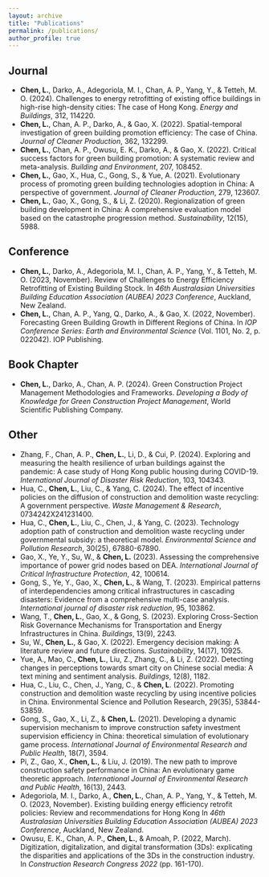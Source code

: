 ```yaml
---
layout: archive
title: "Publications"
permalink: /publications/
author_profile: true
---
```


## Journal
* **Chen, L.**, Darko, A., Adegoriola, M. I., Chan, A. P., Yang, Y., & Tetteh, M. O. (2024). Challenges to energy retrofitting of existing office buildings in high-rise high-density cities: The case of Hong Kong. *Energy and Buildings*, 312, 114220.
* **Chen, L.**, Chan, A. P., Darko, A., & Gao, X. (2022). Spatial-temporal investigation of green building promotion efficiency: The case of China. *Journal of Cleaner Production*, 362, 132299.
* **Chen, L.**, Chan, A. P., Owusu, E. K., Darko, A., & Gao, X. (2022). Critical success factors for green building promotion: A systematic review and meta-analysis. *Building and Environment*, 207, 108452.
* **Chen, L.**, Gao, X., Hua, C., Gong, S., & Yue, A. (2021). Evolutionary process of promoting green building technologies adoption in China: A perspective of government. *Journal of Cleaner Production*, 279, 123607.
* **Chen, L.**, Gao, X., Gong, S., & Li, Z. (2020). Regionalization of green building development in China: A comprehensive evaluation model based on the catastrophe progression method. *Sustainability*, 12(15), 5988.

## Conference
* **Chen, L.**, Darko, A., Adegoriola, M. I., Chan, A. P., Yang, Y., & Tetteh, M. O. (2023, November). Review of Challenges to Energy Efficiency Retrofitting of Existing Building Stock. In *46th Australasian Universities Building Education Association (AUBEA) 2023 Conference*, Auckland, New Zealand. 
* **Chen, L.**, Chan, A. P., Yang, Q., Darko, A., & Gao, X. (2022, November). Forecasting Green Building Growth in Different Regions of China. In *IOP Conference Series: Earth and Environmental Science* (Vol. 1101, No. 2, p. 022042). IOP Publishing.

## Book Chapter

* **Chen, L.**, Darko, A., Chan, A. P. (2024). Green Construction Project Management Methodologies and Frameworks. *Developing a Body of Knowledge for Green Construction Project Management*, World Scientific Publishing Company.


## Other
* Zhang, F., Chan, A. P., **Chen, L.**, Li, D., & Cui, P. (2024). Exploring and measuring the health resilience of urban buildings against the pandemic: A case study of Hong Kong public housing during COVID-19. *International Journal of Disaster Risk Reduction*, 103, 104343.
* Hua, C., **Chen, L.**, Liu, C., & Yang, C. (2024). The effect of incentive policies on the diffusion of construction and demolition waste recycling: A government perspective. *Waste Management & Research*, 0734242X241231400.
*  Hua, C., **Chen, L.**, Liu, C., Chen, J., & Yang, C. (2023). Technology adoption path of construction and demolition waste recycling under governmental subsidy: a theoretical model. *Environmental Science and Pollution Research*, 30(25), 67880-67890.
*  Gao, X., Ye, Y., Su, W., & **Chen, L.** (2023). Assessing the comprehensive importance of power grid nodes based on DEA. *International Journal of Critical Infrastructure Protection*, 42, 100614.
*  Gong, S., Ye, Y., Gao, X., **Chen, L.**, & Wang, T. (2023). Empirical patterns of interdependencies among critical infrastructures in cascading disasters: Evidence from a comprehensive multi-case analysis. *International journal of disaster risk reduction*, 95, 103862.
* Wang, T., **Chen, L.**, Gao, X., & Gong, S. (2023). Exploring Cross-Section Risk Governance Mechanisms for Transportation and Energy Infrastructures in China. *Buildings*, 13(9), 2243.
* Su, W., **Chen, L.**, & Gao, X. (2022). Emergency decision making: A literature review and future directions. *Sustainability*, 14(17), 10925.
* Yue, A., Mao, C., **Chen, L.**, Liu, Z., Zhang, C., & Li, Z. (2022). Detecting changes in perceptions towards smart city on Chinese social media: A text mining and sentiment analysis. *Buildings*, 12(8), 1182.
* Hua, C., Liu, C., Chen, J., Yang, C., & **Chen, L**. (2022). Promoting construction and demolition waste recycling by using incentive policies in China. Environmental Science and Pollution Research, 29(35), 53844-53859.
* Gong, S., Gao, X., Li, Z., & **Chen, L.** (2021). Developing a dynamic supervision mechanism to improve construction safety investment supervision efficiency in China: theoretical simulation of evolutionary game process. *International Journal of Environmental Research and Public Health*, 18(7), 3594.
* Pi, Z., Gao, X., **Chen, L.**, & Liu, J. (2019). The new path to improve construction safety performance in China: An evolutionary game theoretic approach. *International Journal of Environmental Research and Public Health*, 16(13), 2443.
* Adegoriola, M. I., Darko, A., **Chen, L.**, Chan, A. P., Yang, Y., & Tetteh, M. O. (2023, November). Existing building energy efficiency retrofit policies: Review and recommendations for Hong Kong In *46th Australasian Universities Building Education Association (AUBEA) 2023 Conference*, Auckland, New Zealand.
* Owusu, E. K., Chan, A. P., **Chen, L.**, & Amoah, P. (2022, March). Digitization, digitalization, and digital transformation (3Ds): explicating the disparities and applications of the 3Ds in the construction industry. In *Construction Research Congress 2022* (pp. 161-170).


